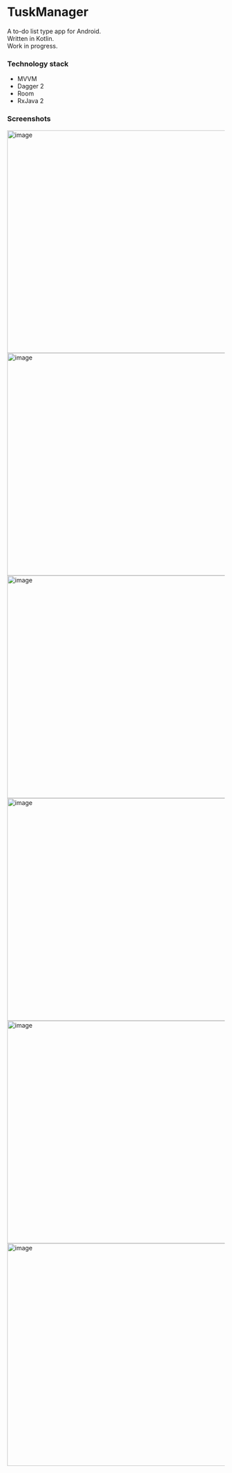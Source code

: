 # TuskManager
A to-do list type app for Android.  
Written in Kotlin.  
Work in progress.

### Technology stack
- MVVM
- Dagger 2
- Room
- RxJava 2

### Screenshots
<img width="515" alt="image" src="https://user-images.githubusercontent.com/55063125/79358153-8b9ec600-7f49-11ea-8b33-3698aa541b16.png">

<img width="515" alt="image" src="https://user-images.githubusercontent.com/55063125/79358352-c3a60900-7f49-11ea-969f-cefa34f5700f.png">

<img width="515" alt="image" src="https://user-images.githubusercontent.com/55063125/79358432-dcaeba00-7f49-11ea-9430-02c8bc9db815.png">

<img width="515" alt="image" src="https://user-images.githubusercontent.com/55063125/79358492-ed5f3000-7f49-11ea-9eae-584d203a8bc8.png">

<img width="515" alt="image" src="https://user-images.githubusercontent.com/55063125/79358548-00720000-7f4a-11ea-9085-40744cf47f99.png">

<img width="515" alt="image" src="https://user-images.githubusercontent.com/55063125/79358595-1253a300-7f4a-11ea-9b33-de62bee0c6c1.png">
